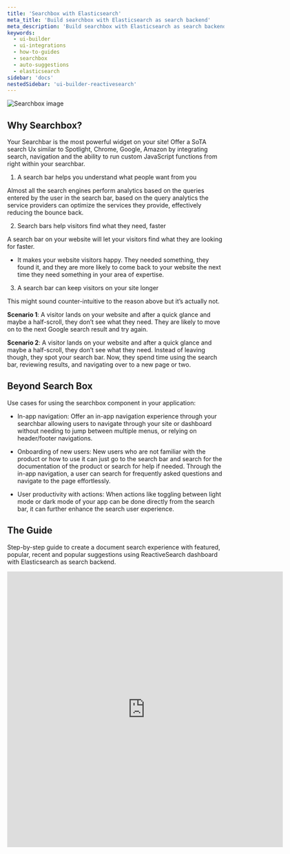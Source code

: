 ```yaml
---
title: 'Searchbox with Elasticsearch'
meta_title: 'Build searchbox with Elasticsearch as search backend'
meta_description: 'Build searchbox with Elasticsearch as search backend'
keywords:
  - ui-builder
  - ui-integrations
  - how-to-guides
  - searchbox
  - auto-suggestions
  - elasticsearch
sidebar: 'docs'
nestedSidebar: 'ui-builder-reactivesearch'
---
```


![Searchbox image](https://i.imgur.com/EGQTmNY.png)


## Why Searchbox?

Your Searchbar is the most powerful widget on your site! Offer a SoTA search Ux similar to Spotlight, Chrome, Google, Amazon by integrating search, navigation and the ability to run custom JavaScript functions from right within your searchbar.

1. A search bar helps you understand what people want from you

Almost all the search engines perform analytics based on the queries entered by the user in the search bar, based on the query analytics the service providers can optimize the services they provide, effectively reducing the bounce back.

2. Search bars help visitors find what they need, faster

A search bar on your website will let your visitors find what they are looking for faster.

- It makes your website visitors happy. They needed something, they found it, and they are more likely to come back to your website the next time they need something in your area of expertise. 

3. A search bar can keep visitors on your site longer

This might sound counter-intuitive to the reason above but it’s actually not. 

**Scenario 1**: A visitor lands on your website and after a quick glance and maybe a half-scroll, they don’t see what they need. They are likely to move on to the next Google search result and try again.

**Scenario 2**: A visitor lands on your website and after a quick glance and maybe a half-scroll, they don’t see what they need. Instead of leaving though, they spot your search bar. Now, they spend time using the search bar, reviewing results, and navigating over to a new page or two. 

## Beyond Search Box

Use cases for using the searchbox component in your application:

- In-app navigation: Offer an in-app navigation experience through your searchbar allowing users to navigate through your site or dashboard without needing to jump between multiple menus, or relying on header/footer navigations.

- Onboarding of new users: New users who are not familiar with the product or how to use it can just go to the search bar and search for the documentation of the product or search for help if needed. Through the in-app navigation, a user can search for frequently asked questions and navigate to the page effortlessly.

- User productivity with actions: When actions like toggling between light mode or dark mode of your app can be done directly from the search bar, it can further enhance the search user experience.

## The Guide 

Step-by-step guide to create a document search experience with featured, popular, recent and popular suggestions using ReactiveSearch dashboard with Elasticsearch as search backend.
<iframe src="https://scribehow.com/embed/SearchBoxESOpenSearch_workflow__67pssprZSv6hOEdWj2eoIg" width="640" height="640" allowfullscreen frameborder="0"></iframe>
